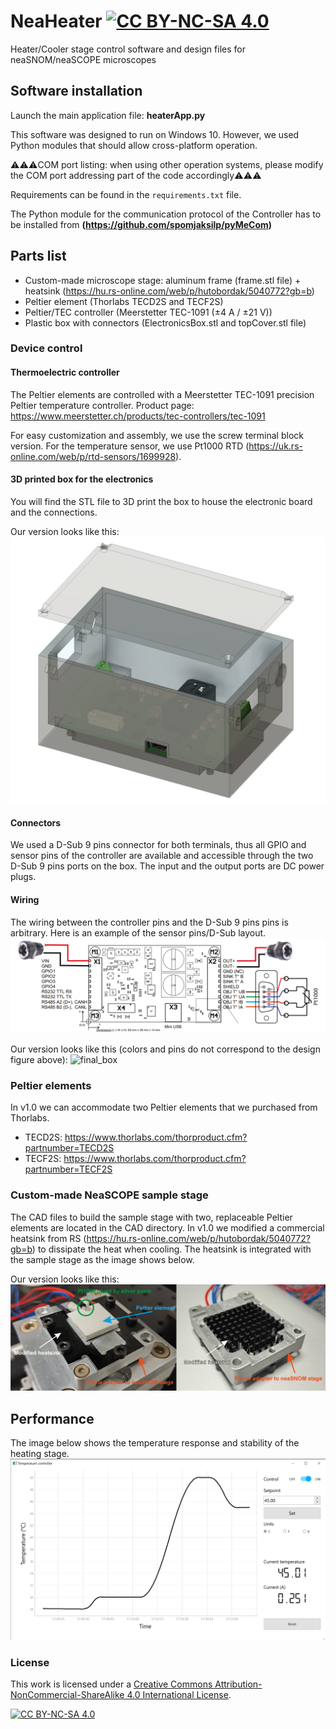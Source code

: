 # NeaHeater   [![CC BY-NC-SA 4.0][cc-by-nc-sa-shield]][cc-by-nc-sa]

Heater/Cooler stage control software and design files for neaSNOM/neaSCOPE microscopes

## Software installation

Launch the main application file: **heaterApp.py**

This software was designed to run on Windows 10. However, we used Python modules that should allow cross-platform 
operation.

⚠️⚠️⚠️COM port listing: when using other operation systems, please modify the COM port addressing part of the code accordingly⚠️⚠️⚠️

Requirements can be found in the `requirements.txt` file.

The Python module for the communication protocol of the Controller has to be installed from **(https://github.com/spomjaksilp/pyMeCom)**

## Parts list
- Custom-made microscope stage: aluminum frame (frame.stl file) + heatsink (https://hu.rs-online.com/web/p/hutobordak/5040772?gb=b)
- Peltier element (Thorlabs TECD2S and TECF2S)
- Peltier/TEC controller (Meerstetter TEC-1091 (±4 A / ±21 V))
- Plastic box with connectors (ElectronicsBox.stl and topCover.stl file)

### Device control

#### Thermoelectric controller
The Peltier elements are controlled with a Meerstetter TEC-1091 precision Peltier temperature controller. Product page: https://www.meerstetter.ch/products/tec-controllers/tec-1091

For easy customization and assembly, we use the screw terminal block version. For the temperature sensor, we use Pt1000 RTD (https://uk.rs-online.com/web/p/rtd-sensors/1699928). 

#### 3D printed box for the electronics
You will find the STL file to 3D print the box to house the electronic board and the connections. 

Our version looks like this:
![cad_design](/Images/cad_design.png)

#### Connectors

We used a D-Sub 9 pins connector for both terminals, thus all GPIO and sensor pins of the controller are available and accessible through the two D-Sub 9 pins ports on the box. The input and the output ports are DC power plugs.

#### Wiring

The wiring between the controller pins and the D-Sub 9 pins pins is arbitrary. Here is an example of the sensor pins/D-Sub layout.
![wiring](/Images/TECcontroller_wiring.png)

Our version looks like this (colors and pins do not correspond to the design figure above):
![final_box](/Images/final_box.png)

### Peltier elements

In v1.0 we can accommodate two Peltier elements that we purchased from Thorlabs.

- TECD2S: https://www.thorlabs.com/thorproduct.cfm?partnumber=TECD2S
- TECF2S: https://www.thorlabs.com/thorproduct.cfm?partnumber=TECF2S

### Custom-made NeaSCOPE sample stage

The CAD files to build the sample stage with two, replaceable Peltier elements are located in the CAD directory. 
In v1.0 we modified a commercial heatsink from RS (https://hu.rs-online.com/web/p/hutobordak/5040772?gb=b) to dissipate the heat when cooling. The heatsink is integrated with the sample stage as the image shows below.

Our version looks like this:
![stage](/Images/heaterStage_hardware.png)

## Performance

The image below shows the temperature response and stability of the heating stage.
![controllapp_new](/Images/controllapp_new.png)

### License

This work is licensed under a
[Creative Commons Attribution-NonCommercial-ShareAlike 4.0 International License][cc-by-nc-sa].

[![CC BY-NC-SA 4.0][cc-by-nc-sa-image]][cc-by-nc-sa]

[cc-by-nc-sa]: http://creativecommons.org/licenses/by-nc-sa/4.0/
[cc-by-nc-sa-image]: https://licensebuttons.net/l/by-nc-sa/4.0/88x31.png
[cc-by-nc-sa-shield]: https://img.shields.io/badge/License-CC%20BY--NC--SA%204.0-lightgrey.svg
